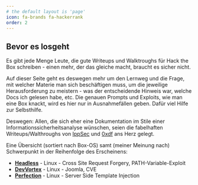 ```yaml
---
# the default layout is 'page'
icon: fa-brands fa-hackerrank
order: 2
---
```


## **Bevor es losgeht**

Es gibt jede Menge Leute, die gute Writeups und Walktroughs für Hack the Box schreiben - einen mehr, der das gleiche macht, braucht es sicher nicht. 

Auf dieser Seite geht es deswegen mehr um den Lernweg und die Frage, mit welcher Materie man sich beschäftigen muss, um die jeweilige Herausforderung zu meistern - was der entscheidende Hinweis war, welche Docs ich gelesen habe, etc. Die genauen Prompts und Exploits, wie man eine Box knackt, wird es hier nur in Ausnahmefällen geben. Dafür viel Hilfe zur Selbsthilfe. 

Deswegen: Allen, die sich eher eine Dokumentation im Stile einer Informationssicherheitsanalyse wünschen, seien die fabelhaften Writeups/Walthroughs von  [IppSec](https://www.youtube.com/channel/UCa6eh7gCkpPo5XXUDfygQQA) und [0xdf](https://0xdf.gitlab.io/) ans Herz gelegt.

Eine Übersicht (sortiert nach Box-OS) samt (meiner Meinung nach) Schwerpunkt in der Reihenfolge des Erscheinens:

  - **[Headless](https://th3t3ngu.github.io/th3t3ngu/posts/Headless/)** - Linux -  Cross Site Request Forgery, PATH-Variable-Exploit
 - **[DevVortex](https://th3t3ngu.github.io/th3t3ngu/posts/Devvortex/)** - Linux - Joomla, CVE
  - **[Perfection](https://th3t3ngu.github.io/th3t3ngu/posts/Perfection/)** - Linux - Server Side Template Injection